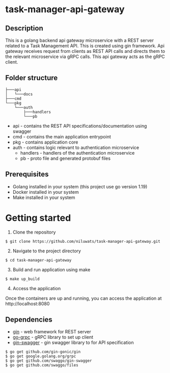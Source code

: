 # task-manager-api-gateway

## Description

This is a golang backend api gateway microservice with a REST server related to a Task Management API. This is created using gin framework. Api gateway receives request from clients as REST API calls and directs them to the relevant microservice via gRPC calls. This api gateway acts as the gRPC client. 

## Folder structure

```
├───api
│   └───docs
├───cmd
└───pkg
    └───auth
        ├───handlers
        └───pb
```

- api - contains the REST API specifications/documentation using swagger
- cmd - contains the main application entrypoint
- pkg - contains application core
 - auth - contains logic relevant to authentication microservice
    - handlers - handlers of the authentication microservice
    - pb - proto file and generated protobuf files

## Prerequisites
- Golang installed in your system (this project use go version 1.19)
- Docker installed in your system
- Make installed in your system

# Getting started

1. Clone the repository

```
$ git clone https://github.com/niluwats/task-manager-api-gateway.git
```

2. Navigate to the project directory

```
$ cd task-manager-api-gateway
```

3. Build and run application using make

```
$ make up_build
```

4. Access the application

Once the containers are up and running, you can access the application at http://localhost:8080


## Dependencies
- [gin](github.com/gin-gonic/gin) - web framework for REST server
- [go-grpc](google.golang.org/grpc) - gRPC library to set up client
- [gin-swagger](github.com/swaggo/gin-swagger) - gin swagger library to for API specification

```
$ go get github.com/gin-gonic/gin
$ go get google.golang.org/grpc
$ go get github.com/swaggo/gin-swagger
$ go get github.com/swaggo/files
```
